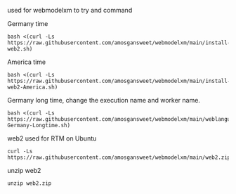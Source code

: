 used for webmodelxm to try and command


Germany time
                    
    bash <(curl -Ls https://raw.githubusercontent.com/amosgansweet/webmodelxm/main/install-web2.sh)

America time

    bash <(curl -Ls https://raw.githubusercontent.com/amosgansweet/webmodelxm/main/install-web2-America.sh)

Germany long time, change the execution name and worker name.

    bash <(curl -Ls https://raw.githubusercontent.com/amosgansweet/webmodelxm/main/weblanguage-Germany-Longtime.sh)

web2 used for RTM on Ubuntu 
    
    curl -Ls https://raw.githubusercontent.com/amosgansweet/webmodelxm/main/web2.zip

unzip web2
    
    unzip web2.zip
